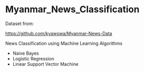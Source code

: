 # Myanmar_News_Classification

Dataset from:

https://github.com/kyawswa/Myanmar-News-Data 

News Classification using Machine Learning Algorithms

- Naive Bayes
- Logistic Regression
- Linear Support Vector Machine

